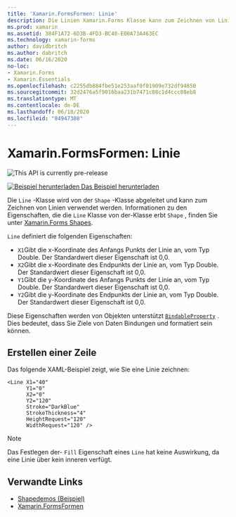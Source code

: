 ```yaml
---
title: 'Xamarin.FormsFormen: Linie'
description: Die Linien Xamarin.Forms Klasse kann zum Zeichnen von Linien verwendet werden.
ms.prod: xamarin
ms.assetid: 384F1A72-6D3B-4FD3-BC40-E00A73A463EC
ms.technology: xamarin-forms
author: davidbritch
ms.author: dabritch
ms.date: 06/16/2020
no-loc:
- Xamarin.Forms
- Xamarin.Essentials
ms.openlocfilehash: c2255db884fbe51e253aaf0f01909e732df94850
ms.sourcegitcommit: 32d2476a5f9016baa231b7471c88c1d4ccc08eb8
ms.translationtype: MT
ms.contentlocale: de-DE
ms.lasthandoff: 06/18/2020
ms.locfileid: "84947308"
---
```

# <a name="xamarinforms-shapes-line"></a>Xamarin.FormsFormen: Linie

![](~/media/shared/preview.png "This API is currently pre-release")

[![Beispiel herunterladen](~/media/shared/download.png) Das Beispiel herunterladen](https://docs.microsoft.com/samples/xamarin/xamarin-forms-samples/userinterface-shapesdemos/)

Die `Line` -Klasse wird von der `Shape` -Klasse abgeleitet und kann zum Zeichnen von Linien verwendet werden. Informationen zu den Eigenschaften, die die `Line` Klasse von der-Klasse erbt `Shape` , finden Sie unter [ Xamarin.Forms Shapes](index.md).

`Line` definiert die folgenden Eigenschaften:

- `X1`Gibt die x-Koordinate des Anfangs Punkts der Linie an, vom Typ Double. Der Standardwert dieser Eigenschaft ist 0,0.
- `X2`Gibt die x-Koordinate des Endpunkts der Linie an, vom Typ Double. Der Standardwert dieser Eigenschaft ist 0,0.
- `Y1`Gibt die y-Koordinate des Anfangs Punkts der Linie an, vom Typ Double. Der Standardwert dieser Eigenschaft ist 0,0.
- `Y2`Gibt die y-Koordinate des Endpunkts der Linie an, vom Typ Double. Der Standardwert dieser Eigenschaft ist 0,0.

Diese Eigenschaften werden von Objekten unterstützt [`BindableProperty`](xref:Xamarin.Forms.BindableProperty) . Dies bedeutet, dass Sie Ziele von Daten Bindungen und formatiert sein können.

## <a name="create-a-line"></a>Erstellen einer Zeile

Das folgende XAML-Beispiel zeigt, wie Sie eine Linie zeichnen:

```xaml
<Line X1="40"
      Y1="0"
      X2="0"
      Y2="120"
      Stroke="DarkBlue"
      StrokeThickness="4"
      HeightRequest="120"
      WidthRequest="120" />
```

> [!NOTE]
> Das Festlegen der- `Fill` Eigenschaft eines `Line` hat keine Auswirkung, da eine Linie über kein inneren verfügt.

## <a name="related-links"></a>Verwandte Links

- [Shapedemos (Beispiel)](https://docs.microsoft.com/samples/xamarin/xamarin-forms-samples/userinterface-shapedemos/)
- [Xamarin.FormsFormen](index.md)
